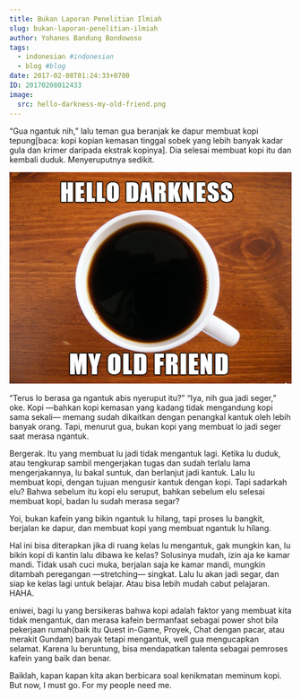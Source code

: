 ```yaml
---
title: Bukan Laporan Penelitian Ilmiah
slug: bukan-laporan-penelitian-ilmiah
author: Yohanes Bandung Bondowoso
tags:
  - indonesian #indonesian
  - blog #blog
date: 2017-02-08T01:24:33+0700
ID: 20170208012433
image:
  src: hello-darkness-my-old-friend.png
---
```


“Gua ngantuk nih,” lalu teman gua beranjak ke dapur membuat kopi tepung[baca: kopi kopian kemasan tinggal sobek yang lebih banyak kadar gula dan krimer daripada ekstrak kopinya]. Dia selesai membuat kopi itu dan kembali duduk. Menyeruputnya sedikit.

![](hello-darkness-my-old-friend.png "I've Come to Enjoy You Again")

“Terus lo berasa ga ngantuk abis nyeruput itu?” “Iya, nih gua jadi seger,” oke. Kopi —bahkan kopi kemasan yang kadang tidak mengandung kopi sama sekali— memang sudah dikaitkan dengan penangkal kantuk oleh lebih banyak orang. Tapi, menurut gua, bukan kopi yang membuat lo jadi seger saat merasa ngantuk.


Bergerak. Itu yang membuat lu jadi tidak mengantuk lagi. Ketika lu duduk, atau tengkurap sambil mengerjakan tugas dan sudah terlalu lama mengerjakannya, lu bakal suntuk, dan berlanjut jadi kantuk. Lalu lu membuat kopi, dengan tujuan mengusir kantuk dengan kopi. Tapi sadarkah elu? Bahwa sebelum itu kopi elu seruput, bahkan sebelum elu selesai membuat kopi, badan lu sudah merasa segar?

Yoi, bukan kafein yang bikin ngantuk lu hilang, tapi proses lu bangkit, berjalan ke dapur, dan membuat kopi yang membuat ngantuk lu hilang.

Hal ini bisa diterapkan jika di ruang kelas lu mengantuk, gak mungkin kan, lu bikin kopi di kantin lalu dibawa ke kelas? Solusinya mudah, izin aja ke kamar mandi. Tidak usah cuci muka, berjalan saja ke kamar mandi, mungkin ditambah peregangan —stretching— singkat. Lalu lu akan jadi segar, dan siap ke kelas lagi untuk belajar. Atau bisa lebih mudah cabut pelajaran. HAHA.

eniwei, bagi lu yang bersikeras bahwa kopi adalah faktor yang membuat kita tidak mengantuk, dan merasa kafein bermanfaat sebagai power shot bila pekerjaan rumah(baik itu Quest in-Game, Proyek, Chat dengan pacar, atau merakit Gundam) banyak tetapi mengantuk, well gua mengucapkan selamat. Karena lu beruntung, bisa mendapatkan talenta sebagai pemroses kafein yang baik dan benar.

Baiklah, kapan kapan kita akan berbicara soal kenikmatan meminum kopi. 
But now, I must go. For my people need me.
